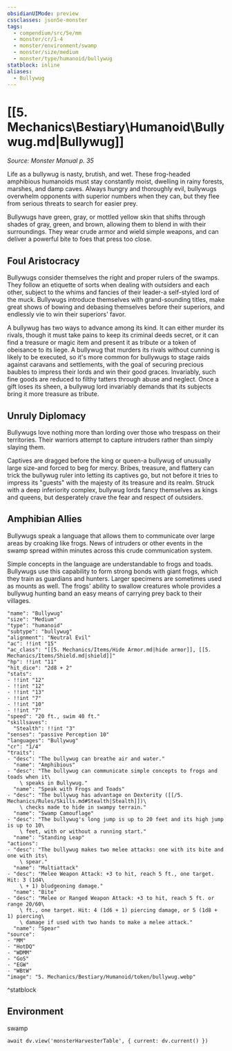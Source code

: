 ```yaml
---
obsidianUIMode: preview
cssclasses: json5e-monster
tags:
  - compendium/src/5e/mm
  - monster/cr/1-4
  - monster/environment/swamp
  - monster/size/medium
  - monster/type/humanoid/bullywug
statblock: inline
aliases:
  - Bullywug
---
```

# [[5. Mechanics\Bestiary\Humanoid\Bullywug.md|Bullywug]]
*Source: Monster Manual p. 35*

Life as a bullywug is nasty, brutish, and wet. These frog-headed amphibious humanoids must stay constantly moist, dwelling in rainy forests, marshes, and damp caves. Always hungry and thoroughly evil, bullywugs overwhelm opponents with superior numbers when they can, but they flee from serious threats to search for easier prey.

Bullywugs have green, gray, or mottled yellow skin that shifts through shades of gray, green, and brown, allowing them to blend in with their surroundings. They wear crude armor and wield simple weapons, and can deliver a powerful bite to foes that press too close.

## Foul Aristocracy

Bullywugs consider themselves the right and proper rulers of the swamps. They follow an etiquette of sorts when dealing with outsiders and each other, subject to the whims and fancies of their leader-a self-styled lord of the muck. Bullywugs introduce themselves with grand-sounding titles, make great shows of bowing and debasing themselves before their superiors, and endlessly vie to win their superiors' favor.

A bullywug has two ways to advance among its kind. It can either murder its rivals, though it must take pains to keep its criminal deeds secret, or it can find a treasure or magic item and present it as tribute or a token of obeisance to its liege. A bullywug that murders its rivals without cunning is likely to be executed, so it's more common for bullywugs to stage raids against caravans and settlements, with the goal of securing precious baubles to impress their lords and win their good graces. Invariably, such fine goods are reduced to filthy tatters through abuse and neglect. Once a gift loses its sheen, a bullywug lord invariably demands that its subjects bring it more treasure as tribute.

## Unruly Diplomacy

Bullywugs love nothing more than lording over those who trespass on their territories. Their warriors attempt to capture intruders rather than simply slaying them.

Captives are dragged before the king or queen-a bullywug of unusually large size-and forced to beg for mercy. Bribes, treasure, and flattery can trick the bullywug ruler into letting its captives go, but not before it tries to impress its "guests" with the majesty of its treasure and its realm. Struck with a deep inferiority complex, bullywug lords fancy themselves as kings and queens, but desperately crave the fear and respect of outsiders.

## Amphibian Allies

Bullywugs speak a language that allows them to communicate over large areas by croaking like frogs. News of intruders or other events in the swamp spread within minutes across this crude communication system.

Simple concepts in the language are understandable to frogs and toads. Bullywugs use this capability to form strong bonds with giant frogs, which they train as guardians and hunters. Larger specimens are sometimes used as mounts as well. The frogs' ability to swallow creatures whole provides a bullywug hunting band an easy means of carrying prey back to their villages.

```statblock
"name": "Bullywug"
"size": "Medium"
"type": "humanoid"
"subtype": "bullywug"
"alignment": "Neutral Evil"
"ac": !!int "15"
"ac_class": "[[5. Mechanics/Items/Hide Armor.md|hide armor]], [[5. Mechanics/Items/Shield.md|shield]]"
"hp": !!int "11"
"hit_dice": "2d8 + 2"
"stats":
- !!int "12"
- !!int "12"
- !!int "13"
- !!int "7"
- !!int "10"
- !!int "7"
"speed": "20 ft., swim 40 ft."
"skillsaves":
  "Stealth": !!int "3"
"senses": "passive Perception 10"
"languages": "Bullywug"
"cr": "1/4"
"traits":
- "desc": "The bullywug can breathe air and water."
  "name": "Amphibious"
- "desc": "The bullywug can communicate simple concepts to frogs and toads when it\
    \ speaks in Bullywug."
  "name": "Speak with Frogs and Toads"
- "desc": "The bullywug has advantage on Dexterity ([[/5. Mechanics/Rules/Skills.md#Stealth|Stealth]])\
    \ checks made to hide in swampy terrain."
  "name": "Swamp Camouflage"
- "desc": "The bullywug's long jump is up to 20 feet and its high jump is up to 10\
    \ feet, with or without a running start."
  "name": "Standing Leap"
"actions":
- "desc": "The bullywug makes two melee attacks: one with its bite and one with its\
    \ spear."
  "name": "Multiattack"
- "desc": "Melee Weapon Attack: +3 to hit, reach 5 ft., one target. Hit: 3 (1d4\
    \ + 1) bludgeoning damage."
  "name": "Bite"
- "desc": "Melee or Ranged Weapon Attack: +3 to hit, reach 5 ft. or range 20/60\
    \ ft., one target. Hit: 4 (1d6 + 1) piercing damage, or 5 (1d8 + 1) piercing\
    \ damage if used with two hands to make a melee attack."
  "name": "Spear"
"source":
- "MM"
- "HotDQ"
- "WDMM"
- "GoS"
- "EGW"
- "WBtW"
"image": "5. Mechanics/Bestiary/Humanoid/token/bullywug.webp"
```
^statblock

## Environment

swamp

```dataviewjs
await dv.view('monsterHarvesterTable', { current: dv.current() })
```
